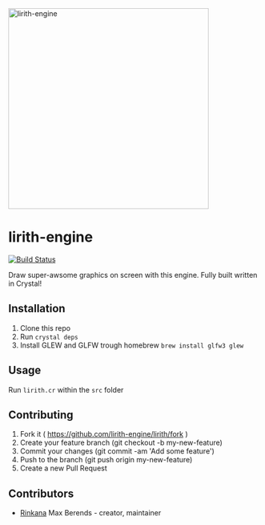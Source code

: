 <img width="400" src="https://cdn.rawgit.com/lirith-engine/lirith/master/media/logo.png" alt="lirith-engine">

# lirith-engine
[![Build Status](https://travis-ci.org/lirith-engine/lirith.svg?branch=master)](https://travis-ci.org/lirith-engine/lirith)

Draw super-awsome graphics on screen with this engine. Fully built written in Crystal!

## Installation

1. Clone this repo
2. Run `crystal deps`
3. Install GLEW and GLFW trough homebrew `brew install glfw3 glew`

## Usage

Run `lirith.cr` within the `src` folder

## Contributing

1. Fork it ( https://github.com/lirith-engine/lirith/fork )
2. Create your feature branch (git checkout -b my-new-feature)
3. Commit your changes (git commit -am 'Add some feature')
4. Push to the branch (git push origin my-new-feature)
5. Create a new Pull Request

## Contributors

- [Rinkana](https://github.com/Rinkana) Max Berends - creator, maintainer
